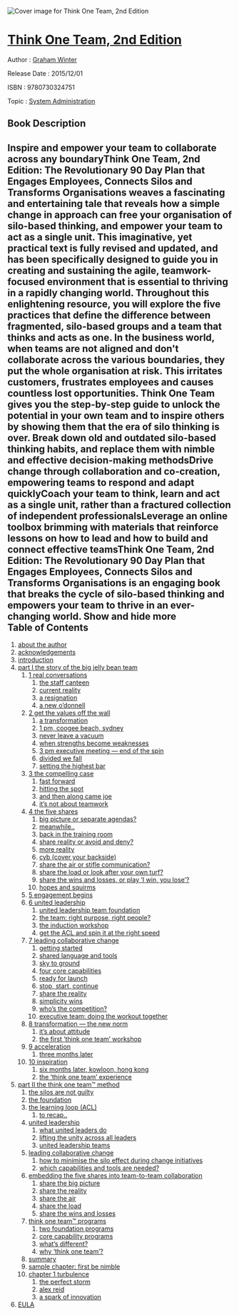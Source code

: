 ![Cover image for Think One Team, 2nd Edition](https://imgdetail.ebookreading.net/cover/cover/system_admin/EB9780730324751.jpg)

[Think One Team, 2nd Edition](https://ebookreading.net/view/book/Think+One+Team%2C+2nd+Edition-EB9780730324751_1.html "Think One Team, 2nd Edition")
====================================================================================================================

Author : [Graham Winter](https://ebookreading.net/search/author/Graham+Winter)

Release Date : 2015/12/01

ISBN : 9780730324751

Topic : [System Administration](https://ebookreading.net/search/category/system-administration)

Book Description
-----------------

 Inspire and empower your team to collaborate across any boundaryThink One Team, 2nd Edition: The Revolutionary 90 Day Plan that Engages Employees, Connects Silos and Transforms Organisations weaves a fascinating and entertaining tale that reveals how a simple change in approach can free your organisation of silo-based thinking, and empower your team to act as a single unit. This imaginative, yet practical text is fully revised and updated, and has been specifically designed to guide you in creating and sustaining the agile, teamwork-focused environment that is essential to thriving in a rapidly changing world. Throughout this enlightening resource, you will explore the five practices that define the difference between fragmented, silo-based groups and a team that thinks and acts as one.
In the business world, when teams are not aligned and don't collaborate across the various boundaries, they put the whole organisation at risk. This irritates customers, frustrates employees and causes countless lost opportunities. Think One Team gives you the step-by-step guide to unlock the potential in your own team and to inspire others by showing them that the era of silo thinking is over.
Break down old and outdated silo-based thinking habits, and replace them with nimble and effective decision-making methodsDrive change through collaboration and co-creation, empowering teams to respond and adapt quicklyCoach your team to think, learn and act as a single unit, rather than a fractured collection of independent professionalsLeverage an online toolbox brimming with materials that reinforce lessons on how to lead and how to build and connect effective teamsThink One Team, 2nd Edition: The Revolutionary 90 Day Plan that Engages Employees, Connects Silos and Transforms Organisations is an engaging book that breaks the cycle of silo-based thinking and empowers your team to thrive in an ever-changing world.
        Show and hide more                
Table of Contents
-----------------

1. [about the author](https://ebookreading.net/view/book/Think+One+Team%2C+2nd+Edition-EB9780730324751_5.html)
1. [acknowledgements](https://ebookreading.net/view/book/Think+One+Team%2C+2nd+Edition-EB9780730324751_6.html)
1. [introduction](https://ebookreading.net/view/book/Think+One+Team%2C+2nd+Edition-EB9780730324751_7.html)
1. [part I the story of the big jelly bean team](https://ebookreading.net/view/book/Think+One+Team%2C+2nd+Edition-EB9780730324751_8.html)
    1. [1 real conversations](https://ebookreading.net/view/book/Think+One+Team%2C+2nd+Edition-EB9780730324751_9.html)
        1. [the staff canteen](https://ebookreading.net/view/book/Think+One+Team%2C+2nd+Edition-EB9780730324751_9.html#c01-sec-001)
        1. [current reality](https://ebookreading.net/view/book/Think+One+Team%2C+2nd+Edition-EB9780730324751_9.html#c01-sec-002)
        1. [a resignation](https://ebookreading.net/view/book/Think+One+Team%2C+2nd+Edition-EB9780730324751_9.html#c01-sec-003)
        1. [a new o’donnell](https://ebookreading.net/view/book/Think+One+Team%2C+2nd+Edition-EB9780730324751_9.html#c01-sec-004)
    1. [2 get the values off the wall](https://ebookreading.net/view/book/Think+One+Team%2C+2nd+Edition-EB9780730324751_10.html)
        1. [a transformation](https://ebookreading.net/view/book/Think+One+Team%2C+2nd+Edition-EB9780730324751_10.html#c02-sec-001)
        1. [1 pm, coogee beach, sydney](https://ebookreading.net/view/book/Think+One+Team%2C+2nd+Edition-EB9780730324751_10.html#c02-sec-002)
        1. [never leave a vacuum](https://ebookreading.net/view/book/Think+One+Team%2C+2nd+Edition-EB9780730324751_10.html#c02-sec-003)
        1. [when strengths become weaknesses](https://ebookreading.net/view/book/Think+One+Team%2C+2nd+Edition-EB9780730324751_10.html#c02-sec-004)
        1. [3 pm executive meeting — end of the spin](https://ebookreading.net/view/book/Think+One+Team%2C+2nd+Edition-EB9780730324751_10.html#c02-sec-005)
        1. [divided we fall](https://ebookreading.net/view/book/Think+One+Team%2C+2nd+Edition-EB9780730324751_10.html#c02-sec-006)
        1. [setting the highest bar](https://ebookreading.net/view/book/Think+One+Team%2C+2nd+Edition-EB9780730324751_10.html#c02-sec-007)
    1. [3 the compelling case](https://ebookreading.net/view/book/Think+One+Team%2C+2nd+Edition-EB9780730324751_11.html)
        1. [fast forward](https://ebookreading.net/view/book/Think+One+Team%2C+2nd+Edition-EB9780730324751_11.html#c03-sec-001)
        1. [hitting the spot](https://ebookreading.net/view/book/Think+One+Team%2C+2nd+Edition-EB9780730324751_11.html#c03-sec-002)
        1. [and then along came joe](https://ebookreading.net/view/book/Think+One+Team%2C+2nd+Edition-EB9780730324751_11.html#c03-sec-003)
        1. [it’s not about teamwork](https://ebookreading.net/view/book/Think+One+Team%2C+2nd+Edition-EB9780730324751_11.html#c03-sec-004)
    1. [4 the five shares](https://ebookreading.net/view/book/Think+One+Team%2C+2nd+Edition-EB9780730324751_12.html)
        1. [big picture or separate agendas?](https://ebookreading.net/view/book/Think+One+Team%2C+2nd+Edition-EB9780730324751_12.html#c04-sec-001)
        1. [meanwhile‥](https://ebookreading.net/view/book/Think+One+Team%2C+2nd+Edition-EB9780730324751_12.html#c04-sec-002)
        1. [back in the training room](https://ebookreading.net/view/book/Think+One+Team%2C+2nd+Edition-EB9780730324751_12.html#c04-sec-003)
        1. [share reality or avoid and deny?](https://ebookreading.net/view/book/Think+One+Team%2C+2nd+Edition-EB9780730324751_12.html#c04-sec-004)
        1. [more reality](https://ebookreading.net/view/book/Think+One+Team%2C+2nd+Edition-EB9780730324751_12.html#c04-sec-005)
        1. [cyb (cover your backside)](https://ebookreading.net/view/book/Think+One+Team%2C+2nd+Edition-EB9780730324751_12.html#c04-sec-006)
        1. [share the air or stifle communication?](https://ebookreading.net/view/book/Think+One+Team%2C+2nd+Edition-EB9780730324751_12.html#c04-sec-007)
        1. [share the load or look after your own turf?](https://ebookreading.net/view/book/Think+One+Team%2C+2nd+Edition-EB9780730324751_12.html#c04-sec-008)
        1. [share the wins and losses, or play ‘I win, you lose’?](https://ebookreading.net/view/book/Think+One+Team%2C+2nd+Edition-EB9780730324751_12.html#c04-sec-009)
        1. [hopes and squirms](https://ebookreading.net/view/book/Think+One+Team%2C+2nd+Edition-EB9780730324751_12.html#c04-sec-010)
    1. [5 engagement begins](https://ebookreading.net/view/book/Think+One+Team%2C+2nd+Edition-EB9780730324751_13.html)
    1. [6 united leadership](https://ebookreading.net/view/book/Think+One+Team%2C+2nd+Edition-EB9780730324751_14.html)
        1. [united leadership team foundation](https://ebookreading.net/view/book/Think+One+Team%2C+2nd+Edition-EB9780730324751_14.html#c06-sec-001)
        1. [the team: right purpose, right people?](https://ebookreading.net/view/book/Think+One+Team%2C+2nd+Edition-EB9780730324751_14.html#c06-sec-002)
        1. [the induction workshop](https://ebookreading.net/view/book/Think+One+Team%2C+2nd+Edition-EB9780730324751_14.html#c06-sec-003)
        1. [get the ACL and spin it at the right speed](https://ebookreading.net/view/book/Think+One+Team%2C+2nd+Edition-EB9780730324751_14.html#c06-sec-004)
    1. [7 leading collaborative change](https://ebookreading.net/view/book/Think+One+Team%2C+2nd+Edition-EB9780730324751_15.html)
        1. [getting started](https://ebookreading.net/view/book/Think+One+Team%2C+2nd+Edition-EB9780730324751_15.html#c07-sec-001)
        1. [shared language and tools](https://ebookreading.net/view/book/Think+One+Team%2C+2nd+Edition-EB9780730324751_15.html#c07-sec-002)
        1. [sky to ground](https://ebookreading.net/view/book/Think+One+Team%2C+2nd+Edition-EB9780730324751_15.html#c07-sec-003)
        1. [four core capabilities](https://ebookreading.net/view/book/Think+One+Team%2C+2nd+Edition-EB9780730324751_15.html#c07-sec-004)
        1. [ready for launch](https://ebookreading.net/view/book/Think+One+Team%2C+2nd+Edition-EB9780730324751_15.html#c07-sec-005)
        1. [stop, start, continue](https://ebookreading.net/view/book/Think+One+Team%2C+2nd+Edition-EB9780730324751_15.html#c07-sec-006)
        1. [share the reality](https://ebookreading.net/view/book/Think+One+Team%2C+2nd+Edition-EB9780730324751_15.html#c07-sec-007)
        1. [simplicity wins](https://ebookreading.net/view/book/Think+One+Team%2C+2nd+Edition-EB9780730324751_15.html#c07-sec-008)
        1. [who’s the competition?](https://ebookreading.net/view/book/Think+One+Team%2C+2nd+Edition-EB9780730324751_15.html#c07-sec-009)
        1. [executive team: doing the workout together](https://ebookreading.net/view/book/Think+One+Team%2C+2nd+Edition-EB9780730324751_15.html#c07-sec-010)
    1. [8 transformation — the new norm](https://ebookreading.net/view/book/Think+One+Team%2C+2nd+Edition-EB9780730324751_16.html)
        1. [it’s about attitude](https://ebookreading.net/view/book/Think+One+Team%2C+2nd+Edition-EB9780730324751_16.html#c08-sec-001)
        1. [the first ‘think one team’ workshop](https://ebookreading.net/view/book/Think+One+Team%2C+2nd+Edition-EB9780730324751_16.html#c08-sec-002)
    1. [9 acceleration](https://ebookreading.net/view/book/Think+One+Team%2C+2nd+Edition-EB9780730324751_17.html)
        1. [three months later](https://ebookreading.net/view/book/Think+One+Team%2C+2nd+Edition-EB9780730324751_17.html#c09-sec-001)
    1. [10 inspiration](https://ebookreading.net/view/book/Think+One+Team%2C+2nd+Edition-EB9780730324751_18.html)
        1. [six months later, kowloon, hong kong](https://ebookreading.net/view/book/Think+One+Team%2C+2nd+Edition-EB9780730324751_18.html#c10-sec-001)
        1. [the ‘think one team’ experience](https://ebookreading.net/view/book/Think+One+Team%2C+2nd+Edition-EB9780730324751_18.html#c10-sec-002)
1. [part II the think one team™ method](https://ebookreading.net/view/book/Think+One+Team%2C+2nd+Edition-EB9780730324751_19.html)
    1. [the silos are not guilty](https://ebookreading.net/view/book/Think+One+Team%2C+2nd+Edition-EB9780730324751_19.html#p02-sec-001)
    1. [the foundation](https://ebookreading.net/view/book/Think+One+Team%2C+2nd+Edition-EB9780730324751_20.html)
    1. [the learning loop (ACL)](https://ebookreading.net/view/book/Think+One+Team%2C+2nd+Edition-EB9780730324751_21.html)
        1. [to recap‥](https://ebookreading.net/view/book/Think+One+Team%2C+2nd+Edition-EB9780730324751_21.html#p02_2-sec-001)
    1. [united leadership](https://ebookreading.net/view/book/Think+One+Team%2C+2nd+Edition-EB9780730324751_22.html)
        1. [what united leaders do](https://ebookreading.net/view/book/Think+One+Team%2C+2nd+Edition-EB9780730324751_22.html#p02_3-sec-001)
        1. [lifting the unity across all leaders](https://ebookreading.net/view/book/Think+One+Team%2C+2nd+Edition-EB9780730324751_22.html#p02_3-sec-002)
        1. [united leadership teams](https://ebookreading.net/view/book/Think+One+Team%2C+2nd+Edition-EB9780730324751_22.html#p02_3-sec-003)
    1. [leading collaborative change](https://ebookreading.net/view/book/Think+One+Team%2C+2nd+Edition-EB9780730324751_23.html)
        1. [how to minimise the silo effect during change initiatives](https://ebookreading.net/view/book/Think+One+Team%2C+2nd+Edition-EB9780730324751_23.html#p02_4-sec-001)
        1. [which capabilities and tools are needed?](https://ebookreading.net/view/book/Think+One+Team%2C+2nd+Edition-EB9780730324751_23.html#p02_4-sec-006)
    1. [embedding the five shares into team-to-team collaboration](https://ebookreading.net/view/book/Think+One+Team%2C+2nd+Edition-EB9780730324751_24.html)
        1. [share the big picture](https://ebookreading.net/view/book/Think+One+Team%2C+2nd+Edition-EB9780730324751_24.html#p02_5-sec-001)
        1. [share the reality](https://ebookreading.net/view/book/Think+One+Team%2C+2nd+Edition-EB9780730324751_24.html#p02_5-sec-005)
        1. [share the air](https://ebookreading.net/view/book/Think+One+Team%2C+2nd+Edition-EB9780730324751_24.html#p02_5-sec-010)
        1. [share the load](https://ebookreading.net/view/book/Think+One+Team%2C+2nd+Edition-EB9780730324751_24.html#p02_5-sec-0016)
        1. [share the wins and losses](https://ebookreading.net/view/book/Think+One+Team%2C+2nd+Edition-EB9780730324751_24.html#p02_5-sec-0021)
    1. [think one team™ programs](https://ebookreading.net/view/book/Think+One+Team%2C+2nd+Edition-EB9780730324751_25.html)
        1. [two foundation programs](https://ebookreading.net/view/book/Think+One+Team%2C+2nd+Edition-EB9780730324751_25.html#p02_6-sec-001)
        1. [core capability programs](https://ebookreading.net/view/book/Think+One+Team%2C+2nd+Edition-EB9780730324751_25.html#p02_6-sec-004)
        1. [what’s different?](https://ebookreading.net/view/book/Think+One+Team%2C+2nd+Edition-EB9780730324751_25.html#p02_6-sec-009)
        1. [why ‘think one team’?](https://ebookreading.net/view/book/Think+One+Team%2C+2nd+Edition-EB9780730324751_25.html#p02_6-sec-010)
    1. [summary](https://ebookreading.net/view/book/Think+One+Team%2C+2nd+Edition-EB9780730324751_26.html)
    1. [sample chapter: first be nimble](https://ebookreading.net/view/book/Think+One+Team%2C+2nd+Edition-EB9780730324751_27.html)
    1. [chapter 1 turbulence](https://ebookreading.net/view/book/Think+One+Team%2C+2nd+Edition-EB9780730324751_28.html)
        1. [the perfect storm](https://ebookreading.net/view/book/Think+One+Team%2C+2nd+Edition-EB9780730324751_28.html#s02-sec-001)
        1. [alex reid](https://ebookreading.net/view/book/Think+One+Team%2C+2nd+Edition-EB9780730324751_28.html#s02-sec-002)
        1. [a spark of innovation](https://ebookreading.net/view/book/Think+One+Team%2C+2nd+Edition-EB9780730324751_28.html#s02-sec-003)
1. [EULA](https://ebookreading.net/view/book/Think+One+Team%2C+2nd+Edition-EB9780730324751_30.html)
